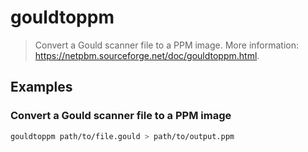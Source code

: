 # gouldtoppm

> Convert a Gould scanner file to a PPM image. More information: <https://netpbm.sourceforge.net/doc/gouldtoppm.html>.

## Examples

### Convert a Gould scanner file to a PPM image

```bash
gouldtoppm path/to/file.gould > path/to/output.ppm
```
